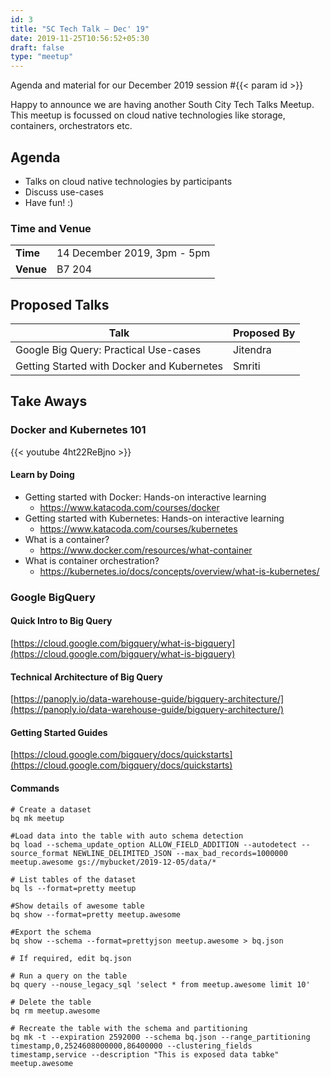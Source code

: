 ```yaml
---
id: 3
title: "SC Tech Talk — Dec' 19"
date: 2019-11-25T10:56:52+05:30
draft: false
type: "meetup"
---
```


Agenda and material for our December 2019 session #{{< param id >}}

Happy to announce we are having another South City Tech Talks Meetup. This meetup is focussed on cloud native technologies like storage, containers, orchestrators etc.

<!--more-->

## Agenda

* Talks on cloud native technologies by participants
* Discuss use-cases
* Have fun! :)

### Time and Venue

|           |                             |
| --------- | --------------------------- |
| **Time**  | 14 December 2019, 3pm - 5pm |
| **Venue** | B7 204                      |

## Proposed Talks

| Talk                                       | Proposed By |
| ------------------------------------------ | ----------- |
| Google Big Query: Practical Use-cases      | Jitendra    |
| Getting Started with Docker and Kubernetes | Smriti      |

## Take Aways

### Docker and Kubernetes 101

{{< youtube 4ht22ReBjno >}}

#### Learn by Doing

* Getting started with Docker: Hands-on interactive learning
  * https://www.katacoda.com/courses/docker
* Getting started with Kubernetes: Hands-on interactive learning
  * https://www.katacoda.com/courses/kubernetes
* What is a container?
  * https://www.docker.com/resources/what-container
* What is container orchestration?
  * https://kubernetes.io/docs/concepts/overview/what-is-kubernetes/

### Google BigQuery

#### Quick Intro to Big Query

[https://cloud.google.com/bigquery/what-is-bigquery](https://cloud.google.com/bigquery/what-is-bigquery)

#### Technical Architecture of Big Query

[https://panoply.io/data-warehouse-guide/bigquery-architecture/](https://panoply.io/data-warehouse-guide/bigquery-architecture/)

#### Getting Started Guides

[https://cloud.google.com/bigquery/docs/quickstarts](https://cloud.google.com/bigquery/docs/quickstarts)

#### Commands

```
# Create a dataset
bq mk meetup
	
#Load data into the table with auto schema detection
bq load --schema_update_option ALLOW_FIELD_ADDITION --autodetect --source_format NEWLINE_DELIMITED_JSON --max_bad_records=1000000 meetup.awesome gs://mybucket/2019-12-05/data/*

# List tables of the dataset
bq ls --format=pretty meetup

#Show details of awesome table
bq show --format=pretty meetup.awesome

#Export the schema
bq show --schema --format=prettyjson meetup.awesome > bq.json

# If required, edit bq.json 

# Run a query on the table
bq query --nouse_legacy_sql 'select * from meetup.awesome limit 10'

# Delete the table
bq rm meetup.awesome

# Recreate the table with the schema and partitioning
bq mk -t --expiration 2592000 --schema bq.json --range_partitioning timestamp,0,2524608000000,86400000 --clustering_fields timestamp,service --description "This is exposed data tabke"  meetup.awesome
```
